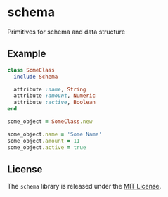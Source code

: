 # schema

Primitives for schema and data structure

## Example

```ruby
class SomeClass
  include Schema

  attribute :name, String
  attribute :amount, Numeric
  attribute :active, Boolean
end

some_object = SomeClass.new

some_object.name = 'Some Name'
some_object.amount = 11
some_object.active = true
```

## License

The `schema` library is released under the [MIT License](https://github.com/eventide-project/schema/blob/master/MIT-License.txt).
